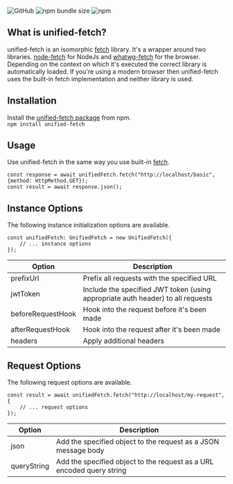 ![GitHub](https://img.shields.io/github/license/rmuchall/unified-fetch)
![npm bundle size](https://img.shields.io/bundlephobia/minzip/unified-fetch)
![npm](https://img.shields.io/npm/v/unified-fetch)

## What is unified-fetch?
unified-fetch is an isomorphic [fetch](https://developer.mozilla.org/en-US/docs/Web/API/Fetch_API/Using_Fetch) library. It's a wrapper around two libraries. [node-fetch](https://www.npmjs.com/package/node-fetch) for NodeJs and [whatwg-fetch](https://www.npmjs.com/package/whatwg-fetch) for the browser. Depending on the context on which it's executed the correct library is automatically loaded. If you're using a modern browser then unified-fetch uses the built-in fetch implementation and neither library is used.

## Installation
Install the [unified-fetch package](https://www.npmjs.com/package/unified-fetch) from npm. <br/>
`npm install unified-fetch`

## Usage
Use unified-fetch in the same way you use built-in [fetch](https://developer.mozilla.org/en-US/docs/Web/API/Fetch_API/Using_Fetch).
```
const response = await unifiedFetch.fetch("http://localhost/basic", {method: HttpMethod.GET});
const result = await response.json();
```

## Instance Options
The following instance initialization options are available. <br/>
```
const unifiedFetch: UnifiedFetch = new UnifiedFetch({
    // ... instance options
});
```

| Option            | Description                                                                     | 
|-------------------|---------------------------------------------------------------------------------|
| prefixUrl         | Prefix all requests with the specified URL                                      |
| jwtToken          | Include the specified JWT token (using appropriate auth header) to all requests |
| beforeRequestHook | Hook into the request before it's been made                                     |
| afterRequestHook  | Hook into the request after it's been made                                      |
| headers           | Apply additional headers                                                        |

## Request Options
The following request options are available. <br/>
```
const result = await unifiedFetch.fetch("http://localhost/my-request", {
    // ... request options
});
```

| Option      | Description                                                           | 
|-------------|-----------------------------------------------------------------------|
| json        | Add the specified object to the request as a JSON message body        |
| queryString | Add the specified object to the request as a URL encoded query string |
